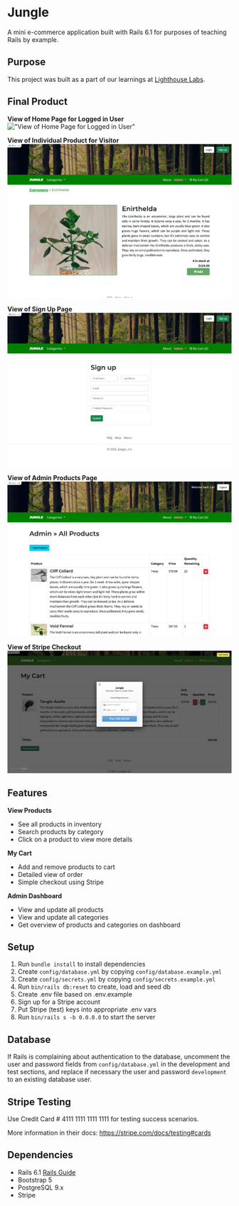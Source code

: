 # Jungle

A mini e-commerce application built with Rails 6.1 for purposes of teaching Rails by example.

## Purpose
This project was built as a part of our learnings at [Lighthouse Labs](https://www.lighthouselabs.ca).

## Final Product
**View of Home Page for Logged in User**
!["View of Home Page for Logged in User"](docs/images/home_page.png)

**View of Individual Product for Visitor**
!["View of Individual Product for Visitor"](docs/images/product_view.png)

**View of Sign Up Page**
!["View of Sign Up Page"](docs/images/sign_up.png)

**View of Admin Products Page**
!["View of Admin Products Page"](docs/images/admin_products.png)

**View of Stripe Checkout**
!["View of Stripe Checkout"](docs/images/stripe_checkout.png)

## Features
**View Products**
- See all products in inventory
- Search products by category
- Click on a product to view more details

**My Cart**
- Add and remove products to cart
- Detailed view of order
- Simple checkout using Stripe

**Admin Dashboard**
- View and update all products
- View and update all categories
- Get overview of products and categories on dashboard


## Setup

1. Run `bundle install` to install dependencies
2. Create `config/database.yml` by copying `config/database.example.yml`
3. Create `config/secrets.yml` by copying `config/secrets.example.yml`
4. Run `bin/rails db:reset` to create, load and seed db
5. Create .env file based on .env.example
6. Sign up for a Stripe account
7. Put Stripe (test) keys into appropriate .env vars
8. Run `bin/rails s -b 0.0.0.0` to start the server

## Database

If Rails is complaining about authentication to the database, uncomment the user and password fields from `config/database.yml` in the development and test sections, and replace if necessary the user and password `development` to an existing database user.

## Stripe Testing

Use Credit Card # 4111 1111 1111 1111 for testing success scenarios.

More information in their docs: <https://stripe.com/docs/testing#cards>

## Dependencies

- Rails 6.1 [Rails Guide](http://guides.rubyonrails.org/v6.1/)
- Bootstrap 5
- PostgreSQL 9.x
- Stripe
